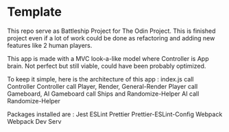 # Template

This repo serve as Battleship Project for The Odin Project. 
This is finished project even if a lot of work could be done as refactoring and adding new features like 2 human players. 

This app is made with a MVC look-a-like model where Controller is App brain. Not perfect but still viable, could have been probably optimized.

To keep it simple, here is the architecture of this app : 
index.js call Controller
Controller call Player, Render, General-Render 
Player call Gameboard, AI
Gameboard call Ships and Randomize-Helper
AI call Randomize-Helper

Packages installed are :
Jest
ESLint
Prettier
Prettier-ESLint-Config
Webpack
Webpack Dev Serv
